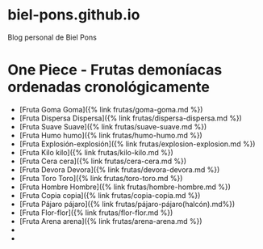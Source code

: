 # biel-pons.github.io
Blog personal de Biel Pons

# One Piece - Frutas demoníacas ordenadas cronológicamente
* [Fruta Goma Goma]({% link frutas/goma-goma.md %})
* [Fruta Dispersa Dispersa]({% link frutas/dispersa-dispersa.md %})
* [Fruta Suave Suave]({% link frutas/suave-suave.md %})
* [Fruta Humo humo]({% link frutas/humo-humo.md %})
* [Fruta Explosión-explosión]({% link frutas/explosion-explosion.md %})
* [Fruta Kilo kilo]({% link frutas/kilo-kilo.md %})
* [Fruta Cera cera]({% link frutas/cera-cera.md %})
* [Fruta Devora Devora]({% link frutas/devora-devora.md %})
* [Fruta Toro Toro]({% link frutas/toro-toro.md %})
* [Fruta Hombre Hombre]({% link frutas/hombre-hombre.md %})
* [Fruta Copia copia]({% link frutas/copia-copia.md %})
* [Fruta Pájaro pájaro]({% link frutas/pájaro-pájaro(halcón).md%})
* [Fruta Flor-flor]({% link frutas/flor-flor.md %})
* [Fruta Arena arena]({% link frutas/arena-arena.md %})
* 
* 

